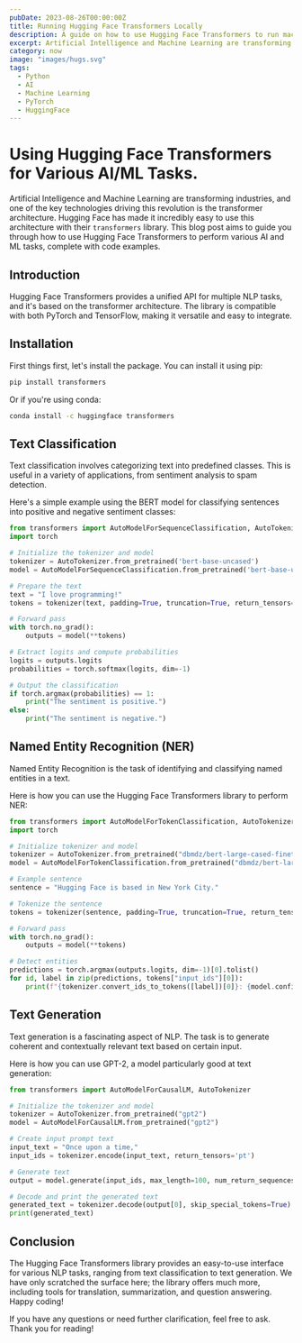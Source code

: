 ```yaml
---
pubDate: 2023-08-26T00:00:00Z
title: Running Hugging Face Transformers Locally
description: A guide on how to use Hugging Face Transformers to run machine learning models locally.
excerpt: Artificial Intelligence and Machine Learning are transforming industries, and one of the key technologies driving this revolution is the transformer architecture.
category: now
image: "images/hugs.svg"
tags:
  - Python
  - AI
  - Machine Learning
  - PyTorch
  - HuggingFace
---
```


# Using Hugging Face Transformers for Various AI/ML Tasks.

Artificial Intelligence and Machine Learning are transforming industries, and one of the key technologies driving this revolution is the transformer architecture. Hugging Face has made it incredibly easy to use this architecture with their `transformers` library. This blog post aims to guide you through how to use Hugging Face Transformers to perform various AI and ML tasks, complete with code examples.

## Introduction <a name="introduction"></a>

Hugging Face Transformers provides a unified API for multiple NLP tasks, and it's based on the transformer architecture. The library is compatible with both PyTorch and TensorFlow, making it versatile and easy to integrate.

## Installation <a name="installation"></a>

First things first, let's install the package. You can install it using pip:

```bash
pip install transformers
```

Or if you're using conda:

```bash
conda install -c huggingface transformers
```

## Text Classification <a name="text-classification"></a>

Text classification involves categorizing text into predefined classes. This is useful in a variety of applications, from sentiment analysis to spam detection.

Here's a simple example using the BERT model for classifying sentences into positive and negative sentiment classes:

```python
from transformers import AutoModelForSequenceClassification, AutoTokenizer
import torch

# Initialize the tokenizer and model
tokenizer = AutoTokenizer.from_pretrained('bert-base-uncased')
model = AutoModelForSequenceClassification.from_pretrained('bert-base-uncased')

# Prepare the text
text = "I love programming!"
tokens = tokenizer(text, padding=True, truncation=True, return_tensors="pt")

# Forward pass
with torch.no_grad():
    outputs = model(**tokens)

# Extract logits and compute probabilities
logits = outputs.logits
probabilities = torch.softmax(logits, dim=-1)

# Output the classification
if torch.argmax(probabilities) == 1:
    print("The sentiment is positive.")
else:
    print("The sentiment is negative.")
```

## Named Entity Recognition (NER) <a name="named-entity-recognition"></a>

Named Entity Recognition is the task of identifying and classifying named entities in a text.

Here is how you can use the Hugging Face Transformers library to perform NER:

```python
from transformers import AutoModelForTokenClassification, AutoTokenizer
import torch

# Initialize tokenizer and model
tokenizer = AutoTokenizer.from_pretrained("dbmdz/bert-large-cased-finetuned-conll03-english")
model = AutoModelForTokenClassification.from_pretrained("dbmdz/bert-large-cased-finetuned-conll03-english")

# Example sentence
sentence = "Hugging Face is based in New York City."

# Tokenize the sentence
tokens = tokenizer(sentence, padding=True, truncation=True, return_tensors="pt")

# Forward pass
with torch.no_grad():
    outputs = model(**tokens)

# Detect entities
predictions = torch.argmax(outputs.logits, dim=-1)[0].tolist()
for id, label in zip(predictions, tokens["input_ids"][0]):
    print(f"{tokenizer.convert_ids_to_tokens([label])[0]}: {model.config.id2label[id]}")
```

## Text Generation <a name="text-generation"></a>

Text generation is a fascinating aspect of NLP. The task is to generate coherent and contextually relevant text based on certain input.

Here is how you can use GPT-2, a model particularly good at text generation:

```python
from transformers import AutoModelForCausalLM, AutoTokenizer

# Initialize the tokenizer and model
tokenizer = AutoTokenizer.from_pretrained("gpt2")
model = AutoModelForCausalLM.from_pretrained("gpt2")

# Create input prompt text
input_text = "Once upon a time,"
input_ids = tokenizer.encode(input_text, return_tensors='pt')

# Generate text
output = model.generate(input_ids, max_length=100, num_return_sequences=1)

# Decode and print the generated text
generated_text = tokenizer.decode(output[0], skip_special_tokens=True)
print(generated_text)
```

## Conclusion <a name="conclusion"></a>

The Hugging Face Transformers library provides an easy-to-use interface for various NLP tasks, ranging from text classification to text generation. We have only scratched the surface here; the library offers much more, including tools for translation, summarization, and question answering. Happy coding!

If you have any questions or need further clarification, feel free to ask. Thank you for reading!
